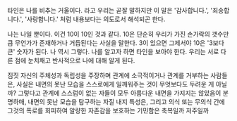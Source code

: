 타인은 나를 비추는 거울이다. 라고 우리는 곧잘 말하지만 이 말은 '감사합니다.', '죄송합니다.', '사랑합니다.' 처럼 내용보다는 의도로서 해석되곤 한다.

나는 나일 뿐이다. 이건 10이 10인 것과 같다. 10은 단순히 우리가 가진 손가락의 갯수만큼 무언가가 존재하거나 거듭된다는 사실을 말한다. 3이 있으면 그제서야 10은 '3보다 큰' 숫자가 된다. 나 역시 그렇다. 나를 알고자 하면 타인을 보아야 한다. 우리는 서로 다른 점에 눈치채고 반사적으로 나에 대해 알게 된다.

짐짓 자신의 주체성과 독립성을 주장하며 관계에 소극적이거나 관계를 거부하는 사람들은, 사실은 내면의 못난 모습을 스스로에게 일깨워주는 것이 무엇보다도 두려운 게 아닐까? 그렇다고 관계에 스스럼이 없는 자들이 모두 아름다운 내면을 가지지는 않았음이 분명하매, 내면의 못난 모습을 탐구하는 자질 내지 특성은, 그리고 의식 또는 무의식 간에 그것의 폭로를 회피하여 알량한 자존감을 보호하는 기민함은 축복일까 저주일까